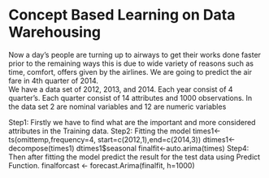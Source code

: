 # Concept Based Learning on Data Warehousing

Now a day’s people are turning up to airways to get their works done faster prior to the remaining ways this is due to wide variety of reasons such as time, comfort, offers given by the airlines. We are going to predict the air fare in 4th quarter of 2014.  
We have a data set of 2012, 2013, and 2014. Each year consist of 4 quarter’s. Each quarter consist of 14 attributes and 1000 observations. In the data set 2 are nominal variables and 12 are numeric variables

Step1: Firstly we have to find what are the important and more considered attributes in the Training data.
Step2: Fitting the model
	times1<-ts(omittemp,frequency=4, start=c(2012,1),end=c(2014,3))
	dtimes1<-decompose(times1)
	dtimes1$seasonal 
	finalfit<-auto.arima(times)
Step4:  Then after fitting the model predict the result for the test data using Predict Function.
finalforcast <- forecast.Arima(finalfit, h=1000)
